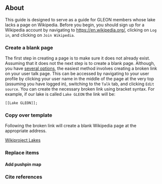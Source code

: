 ## About

This guide is designed to serve as a guide for GLEON members whose lake lacks a page on Wikipedia. Before you begin, you should sign up for a Wikipedia account by navigating to https://en.wikipedia.org/, clicking on `Log in`, and clicking on `Join Wikipedia`.

### Create a blank page

The first step in creating a page is to make sure it does not already exist. Assuming that it does not the next step is to create a blank page. Although, you have [several options](https://en.wikipedia.org/wiki/Wikipedia:How_to_create_a_page), the easiest method involves creating a broken link on your user talk page. This can be accessed by navigating to your user profile by clicking your user name in the middle of the page at the very top (assuming you have logged in), switching to the `Talk` tab, and clicking `Edit source`. You can create the necessary broken link using bracket syntax. For example, if our lake is called `Lake GLEON` the link will be:

```
[[Lake GLEON]];
```
### Copy over template

Following the broken link will create a blank Wikipedia page at the appropriate address. 

[Wikiproject Lakes](https://en.wikipedia.org/wiki/Wikipedia:WikiProject_Lakes)

### Replace items

#### Add pushpin map

### Cite references

